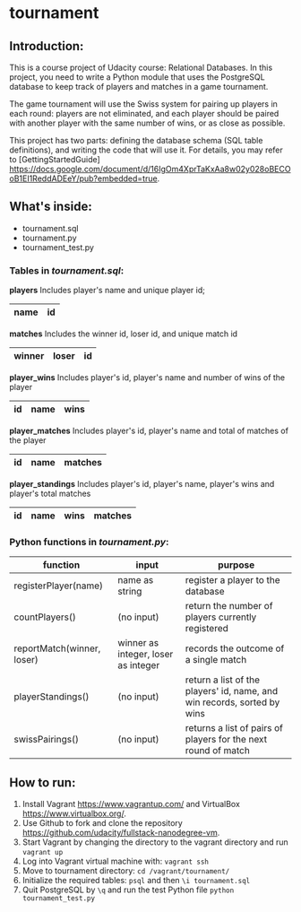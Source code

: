 # tournament
## Introduction: 
  This is a course project of Udacity course: Relational Databases. In this project, you need to write a Python module that uses the PostgreSQL database to keep track of players and matches in a game tournament. 
  
The game tournament will use the Swiss system for pairing up players in each round: players are not eliminated, and each player should be paired with another player with the same number of wins, or as close as possible.

This project has two parts: defining the database schema (SQL table definitions), and writing the code that will use it. For details, you may refer to [GettingStartedGuide] https://docs.google.com/document/d/16IgOm4XprTaKxAa8w02y028oBECOoB1EI1ReddADEeY/pub?embedded=true.
## What's inside:
* tournament.sql
* tournament.py
* tournament_test.py
### Tables in *tournament.sql*:
**players**
Includes player's name and unique player id;

name | id
---- | ----

**matches**
Includes the winner id, loser id, and unique match id

winner | loser | id
---- | ---- | ----

**player_wins**
Includes player's id, player's name and number of wins of the player

id | name | wins
---- | ---- | ----

**player_matches**
Includes player's id, player's name and total of matches of the player

id | name | matches
---- | ---- | ----

**player_standings**
Includes player's id, player's name, player's wins and player's total matches

id | name | wins | matches
---- | ---- | ---- | ----

### Python functions in *tournament.py*:
function | input  | purpose
------------ | ------------- | ------------- 
registerPlayer(name) | name as string | register a player to the database
countPlayers() | (no input) | return the number of players currently registered
reportMatch(winner, loser) | winner as integer, loser as integer | records the outcome of a single match
playerStandings() | (no input) | return a list of the players' id, name, and win records, sorted by wins
swissPairings() | (no input) | returns a list of pairs of players for the next round of match

## How to run:
1. Install Vagrant https://www.vagrantup.com/ and VirtualBox https://www.virtualbox.org/.
1. Use Github to fork and clone the repository https://github.com/udacity/fullstack-nanodegree-vm.
1. Start Vagrant by changing the directory to the vagrant directory and run `vagrant up`
1. Log into Vagrant virtual machine with: `vagrant ssh`
1. Move to tournament directory: `cd /vagrant/tournament/`
1. Initialize the required tables: `psql` and then `\i tournament.sql`
1. Quit PostgreSQL by `\q` and run the test Python file
`python tournament_test.py`

